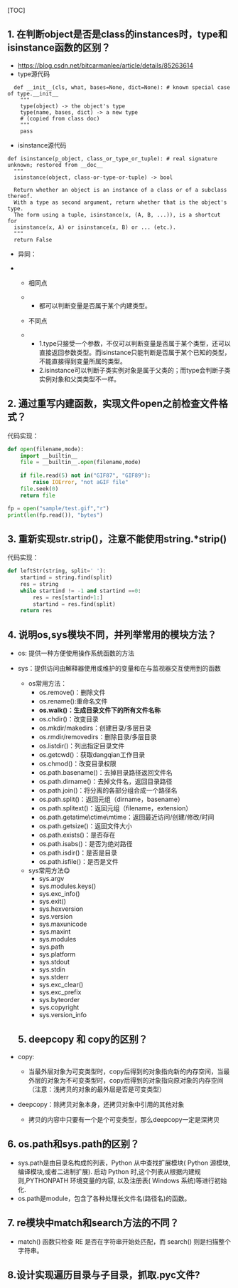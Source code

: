 [TOC]



## 1. 在判断object是否是class的instances时，type和isinstance函数的区别？

- https://blog.csdn.net/bitcarmanlee/article/details/85263614
- type源代码

```
  def __init__(cls, what, bases=None, dict=None): # known special case of type.__init__
    """
    type(object) -> the object's type
    type(name, bases, dict) -> a new type
    # (copied from class doc)
    """
    pass
```

- isinstance源代码

```
def isinstance(p_object, class_or_type_or_tuple): # real signature unknown; restored from __doc__
  """
  isinstance(object, class-or-type-or-tuple) -> bool
  
  Return whether an object is an instance of a class or of a subclass thereof.
  With a type as second argument, return whether that is the object's type.
  The form using a tuple, isinstance(x, (A, B, ...)), is a shortcut for
  isinstance(x, A) or isinstance(x, B) or ... (etc.).
  """
  return False
```

- 异同：

- - 相同点

  - - 都可以判断变量是否属于某个内建类型。

  - 不同点

  - - 1.type只接受一个参数，不仅可以判断变量是否属于某个类型，还可以直接返回参数类型。而isinstance只能判断是否属于某个已知的类型，不能直接得到变量所属的类型。
    - 2.isinstance可以判断子类实例对象是属于父类的；而type会判断子类实例对象和父类类型不一样。

## 2. 通过重写内建函数，实现文件open之前检查文件格式？

代码实现：

```python
def open(filename,mode):
    import __builtin__
    file = __builtin__.open(filename,mode)
    
    if file.read(5) not in("GIF87", "GIF89"): 
        raise IOError, "not aGIF file"
    file.seek(0) 
    return file

fp = open("sample/test.gif","r")
print(len(fp.read()), "bytes")
```

## 3. 重新实现str.strip()，注意不能使用string.*strip()

代码实现：

```python
def leftStr(string, split=' '):
    startind = string.find(split)
    res = string
    while startind != -1 and startind ==0:
        res = res[startind+1:]
        startind = res.find(split)
    return res
```

## 4. 说明os,sys模块不同，并列举常用的模块方法？

+ os: 提供一种方便使用操作系统函数的方法

+ sys：提供访问由解释器使用或维护的变量和在与监视器交互使用到的函数

  + os常用方法：
    + os.remove()：删除文件
    + os.rename():重命名文件
    + **os.walk()：生成目录文件下的所有文件名称**
    + os.chdir()：改变目录
    + os.mkdir/makedirs：创建目录/多层目录
    + os.rmdir/removedirs：删除目录/多层目录
    + os.listdir()：列出指定目录文件
    + os.getcwd()：获取dangqian工作目录
    + os.chmod()：改变目录权限
    + os.path.basename()：去掉目录路径返回文件名
    + os.path.dirname()：去掉文件名，返回目录路径
    + os.path.join()：将分离的各部分组合成一个路径名
    + os.path.split()：返回元组（dirname，basename）
    + os.path.splitext()：返回元组（filename，extension）
    + os.path.getatime\ctime\mtime：返回最近访问/创建/修改/时间
    + os.path.getsize()：返回文件大小
    + os.path.exists()：是否存在
    + os.path.isabs()：是否为绝对路径
    + os.path.isdir()：是否是目录
    + os.path.isfile()：是否是文件
  + sys常用方法:yum:
    + sys.argv
    + sys.modules.keys()
    + sys.exc_info()
    + sys.exit()
    + sys.hexversion
    + sys.version
    + sys.maxunicode
    + sys.maxint
    + sys.modules
    + sys.path
    + sys.platform
    + sys.stdout
    + sys.stdin
    + sys.stderr
    + sys.exc_clear()
    + sys.exc_prefix
    + sys.byteorder
    + sys.copyright
    + sys.version_info

  ## 5. deepcopy 和 copy的区别？

+ copy:
  
  + 当最外层对象为可变类型时，copy后得到的对象指向新的内存空间，当最外层的对象为不可变类型时，copy后得到的对象指向原对象的内存空间（注意：浅拷贝的对象的最外层是否是可变类型）
+ deepcopy：除拷贝对象本身，还拷贝对象中引用的其他对象
  
  + 拷贝的内容中只要有一个是个可变类型，那么deepcopy一定是深拷贝

## 6. os.path和sys.path的区别？

+ sys.path是由目录名构成的列表，Python 从中查找扩展模块( Python 源模块, 编译模块,或者二进制扩展). 启动 Python 时,这个列表从根据内建规则,PYTHONPATH 环境变量的内容, 以及注册表( Windows 系统)等进行初始化. 
+ os.path是module，包含了各种处理长文件名(路径名)的函数。

## 7. re模块中match和search方法的不同？

+ match() 函数只检查 RE 是否在字符串开始处匹配，而 search() 则是扫描整个字符串。

## 8.设计实现遍历目录与子目录，抓取.pyc文件?